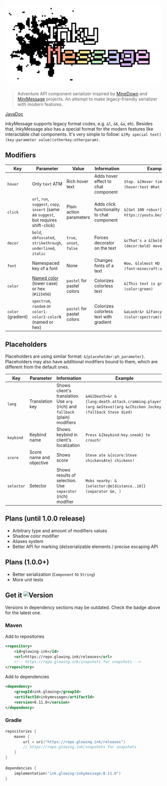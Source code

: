 # [![InkyMessage](/.github/assets/Logo.png)](https://github.com/GlowingInk/InkyMessage)
> Adventure API component serializer inspired by [MineDown](https://github.com/Phoenix616/MineDown) 
and [MiniMessage](https://docs.advntr.dev/minimessage/index.html) projects. 
An attempt to make legacy-friendly serializer with modern features.

[JavaDoc](https://repo.glowing.ink/javadoc/snapshots/ink/glowing/inkymessage/latest)

InkyMessage supports legacy format codes, e.g. `&l`, `&6`, `&a`, etc.
Besides that, InkyMessage also has a special format for the modern features like interactable chat components.
It's very simple to follow: `&[My special text](key:parameter value)(otherkey:otherparam)`.

## Modifiers
| Key                | Parameter                                                                                                                           | Value                      | Information                                | Example                                                     |
|--------------------|-------------------------------------------------------------------------------------------------------------------------------------|----------------------------|--------------------------------------------|-------------------------------------------------------------|
| `hover`            | Only `text` ATM                                                                                                                     | Rich hover text            | Adds hover effect to chat component        | `Stop. &[Hover time](hover:text What a meme)!`              |
| `click`            | `url`, `run`, `suggest`, `copy`, `insert` (same as `suggest`, but requires shift-click)                                             | Plain action parameters    | Adds click functionality to chat component | `&[Get 100 robux!](click:url https://youtu.be/dQw4w9WgXcQ)` |
| `decor`            | `bold`, `obfuscated`, `strikethrough`, `underlined`, `italic`                                                                       | `true`, `unset`, `false`   | Forces decorator on the text               | `&cThat's a &[bold](decor:bold) move!`                      |
| `font`             | Namespaced key of a font                                                                                                            | None                       | Changes fonts of a text                    | `Wow, &[almost HD fonts](font:minecraft:uniform)!`          |
| `color`            | [Named color](https://jd.advntr.dev/api/4.20.0/net/kyori/adventure/text/format/NamedTextColor.html) (lower case) or hex (`#123456`) | `pastel` for pastel colors | Colorizes colorless text                   | `&[This text is green](color:green)`                        |
| `color` (gradient) | `spectrum`, `random` or `color1-color2-colorN` (named or hex)                                                                       | `pastel` for pastel colors | Colorizes colorless text with gradient     | `&aLook!&r &[Fancy!](color:spectrum)(decor:bold)`           |
## Placeholders
Placeholders are using similar format: `&{placeholder:ph_parameter}`. Placeholders may also have additional modifiers 
bound to them, which are different from the default ones.

| Key        | Parameter                | Information                                                                   | Example                                                                                                     |
|------------|--------------------------|-------------------------------------------------------------------------------|-------------------------------------------------------------------------------------------------------------|
| `lang`     | Translation key          | Shows client's translation. Use `arg` (rich) and `fallback` (plain) modifiers | `&4&lDeath>&r &{lang:death.attack.cramming.player}(arg &eSteve)(arg &cChicken Jockey)(fallback Steve died)` |
| `keybind`  | Keybind name             | Shows keybind in client's localization                                        | `Press &{keybind:key.sneak} to crouch!`                                                                     |
| `score`    | Score name and objective | Shows score                                                                   | `Steve ate &{score:Steve chickensAte} chickens!`                                                            |
| `selector` | Selector                 | Shows results of selection. Use `separator` (rich) modifier                   | `Mobs nearby: &{selector:@e[distance..10]}(separator &e, )`                                                 |

## Plans (until 1.0.0 release)
- Arbitrary type and amount of modifiers values
- Shadow color modifier
- Aliases system
- Better API for marking (de)serializable elements / precise escaping API
## Plans (1.0.0+)
- Better serialization (`Component` to `String`)
- More unit tests

## Get it ![Version](https://img.shields.io/github/v/tag/GlowingInk/InkyMessage?sort=semver&style=flat&label=release)
Versions in dependency sections may be outdated. Check the badge above for the latest one.
### Maven
Add to repositories
```xml
<repository>
    <id>glowing-ink</id>
    <url>https://repo.glowing.ink/releases</url>
    <!-- https://repo.glowing.ink/snapshots for snapshots -->
</repository>
```
Add to dependencies
```xml
<dependency>
    <groupId>ink.glowing</groupId>
    <artifactId>inkymessage</artifactId>
    <version>0.11.0</version>
</dependency>
```
### Gradle
```kotlin
repositories {
    maven {
        url = uri("https://repo.glowing.ink/releases")
        // https://repo.glowing.ink/snapshots for snapshots
    }
}

dependencies {
    implementation("ink.glowing:inkymessage:0.11.0")
}
```